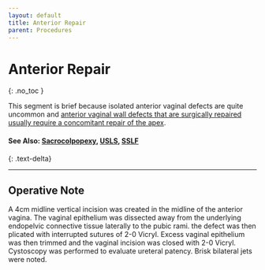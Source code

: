 ```yaml
---
layout: default
title: Anterior Repair
parent: Procedures
---
```


# Anterior Repair
{: .no_toc }

This segment is brief because isolated anterior vaginal defects are quite uncommon and [anterior vaginal wall defects that are surgically repaired usually require a concomitant repair of the apex](https://pubmed.ncbi.nlm.nih.gov/17132485/).

#### See Also: [Sacrocolpopexy](../sacrocolpopexy), [USLS](../uterosacral-suspension), [SSLF](../sacrospinous-fixation) 
{: .text-delta}

---

## Operative Note

A 4cm midline vertical incision was created in the midline of the anterior vagina. The vaginal epithelium was dissected away from the underlying endopelvic connective tissue laterally to the pubic rami. the defect was then plicated with interrupted sutures of 2-0 Vicryl. Excess vaginal epithelium was then trimmed and the vaginal incision was closed with 2-0 Vicryl. Cystoscopy was performed to evaluate ureteral patency. Brisk bilateral jets were noted.


